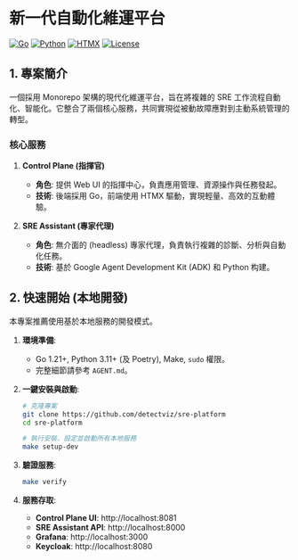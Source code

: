 # 新一代自動化維運平台

[![Go](https://img.shields.io/badge/Go-1.21+-00ADD8?logo=go&logoColor=white)](https://go.dev/)
[![Python](https://img.shields.io/badge/Python-3.11+-3776AB?logo=python&logoColor=white)](https://www.python.org/)
[![HTMX](https://img.shields.io/badge/HTMX-Driven-3498DB)](https://htmx.org/)
[![License](https://img.shields.io/badge/License-Apache%202.0-green.svg)](LICENSE)

## 1. 專案簡介

一個採用 Monorepo 架構的現代化維運平台，旨在將複雜的 SRE 工作流程自動化、智能化。它整合了兩個核心服務，共同實現從被動故障應對到主動系統管理的轉型。


### 核心服務

1.  **Control Plane (指揮官)**
    - **角色**: 提供 Web UI 的指揮中心，負責應用管理、資源操作與任務發起。
    - **技術**: 後端採用 Go，前端使用 HTMX 驅動，實現輕量、高效的互動體驗。

2.  **SRE Assistant (專家代理)**
    - **角色**: 無介面的 (headless) 專家代理，負責執行複雜的診斷、分析與自動化任務。
    - **技術**: 基於 Google Agent Development Kit (ADK) 和 Python 构建。

## 2. 快速開始 (本地開發)

本專案推薦使用基於本地服務的開發模式。

1.  **環境準備**:
    - Go 1.21+, Python 3.11+ (及 Poetry), Make, `sudo` 權限。
    - 完整細節請參考 `AGENT.md`。

2.  **一鍵安裝與啟動**:
    ```bash
    # 克隆專案
    git clone https://github.com/detectviz/sre-platform
    cd sre-platform

    # 執行安裝、設定並啟動所有本地服務
    make setup-dev
    ```

3.  **驗證服務**:
    ```bash
    make verify
    ```

4.  **服務存取**:
    - **Control Plane UI**: http://localhost:8081
    - **SRE Assistant API**: http://localhost:8000
    - **Grafana**: http://localhost:3000
    - **Keycloak**: http://localhost:8080

